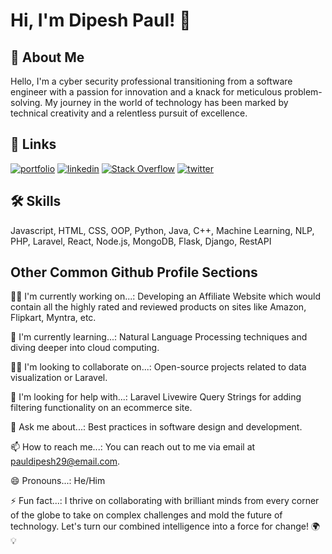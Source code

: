 
# Hi, I'm Dipesh Paul! 👋


## 🚀 About Me
Hello, I'm a cyber security professional transitioning from a software engineer with a passion for innovation and a knack for meticulous problem-solving. My journey in the world of technology has been marked by technical creativity and a relentless pursuit of excellence.
## 🔗 Links
[![portfolio](https://img.shields.io/badge/my_portfolio-000?style=for-the-badge&logo=ko-fi&logoColor=white)](https://thegenetic.github.io/)
[![linkedin](https://img.shields.io/badge/linkedin-0A66C2?style=for-the-badge&logo=linkedin&logoColor=white)](https://www.linkedin.com/in/dipesh-paul-b0815b1b0//)
[![Stack Overflow](https://img.shields.io/badge/Stack_Overflow-000?style=for-the-badge&logo=stackoverflow&logoColor=orange)](https://stackoverflow.com/users/22627552/dipesh-paul)
[![twitter](https://img.shields.io/badge/twitter-1DA1F2?style=for-the-badge&logo=twitter&logoColor=white)](https://twitter.com/DipeshPaul19)


## 🛠 Skills
Javascript, HTML, CSS, OOP, Python, Java, C++, Machine Learning, NLP, PHP, Laravel, React, Node.js, MongoDB, Flask, Django, RestAPI


## Other Common Github Profile Sections
👩‍💻 I'm currently working on...: Developing an Affiliate Website which would contain all the highly rated and reviewed products on sites like Amazon, Flipkart, Myntra, etc.

🧠 I'm currently learning...: Natural Language Processing techniques and diving deeper into cloud computing.

👯‍♀️ I'm looking to collaborate on...: Open-source projects related to data visualization or Laravel.

🤔 I'm looking for help with...: Laravel Livewire Query Strings for adding filtering functionality on an ecommerce site.

💬 Ask me about...: Best practices in software design and development.

📫 How to reach me...: You can reach out to me via email at pauldipesh29@email.com.

😄 Pronouns...: He/Him

⚡️ Fun fact...: I thrive on collaborating with brilliant minds from every corner of the globe to take on complex challenges and mold the future of technology. Let's turn our combined intelligence into a force for change! 🌍💡
